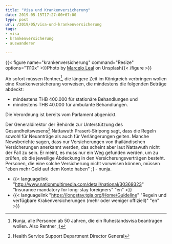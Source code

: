 ```yaml
---
title: "Visa und Krankenversicherung"
date: 2019-05-15T17:27:00+07:00
type: post
url: /2019/05/visa-und-krankenversicherung
tags:
- visa
- krankenversicherung
- auswanderer

---
```


{{< figure name="krankenversicherung" command="Resize" options="1110x" >}}Photo by [Marcelo Leal](https://unsplash.com/photos/6pcGTJDuf6M) on Unsplash{{< /figure >}}
<!--lint disable no-undefined-references-->
Ab sofort m&uuml;ssen Rentner[^1], die l&auml;ngere Zeit im K&ouml;nigreich verbringen wollen eine Krankenversicherung vorweisen, die mindestens die folgenden Betr&auml;ge abdeckt:

-   mindestens THB 400.000 für stationäre Behandlungen und
-   mindestens THB 40.000 für ambulante Behandlungen.

Die Verordnung ist bereits vom Parlament abgenickt. 

Der Generaldirektor der Beh&ouml;rde zur Unterstützung des Gesundheitswesens[^2] Nattawuth Prasert-Siripong sagt, dass die Regeln sowohl f&uuml;r Neuantr&auml;ge als auch f&uuml;r Verl&auml;ngerungen gelten. Manche Newsberichte sagen, dass nur Versicherungen von thail&auml;ndischen Versicherungen anerkannt werden, das scheint aber laut Nattawuth nicht der Fall zu sein. Er meint, es muss nur ein Weg gefunden werden, um zu pr&uuml;fen, ob die jeweilige Abdeckung in den Versicherungsvertr&auml;gen besteht. Personen, die eine solche Versicherung nicht vorweisen k&ouml;nnen, m&uuml;ssen "eben mehr Geld auf dem Konto haben" ;] - nunja.

-   {{< languagelink "http://www.nationmultimedia.com/detail/national/30369323" "Insurance mandatory for long-stay foreigners" "en" >}}
-   {{< languagelink "https://longstay.tgia.org/Home/Guideline" "Regeln und verfügbare Krakenversicherungen (mehr oder weniger offiziell)" "en" >}}

[^1]: Nunja, alle Personen ab 50 Jahren, die ein Ruhestandsvisa beantragen wollen. Also Rentner ;)
[^2]: Health Service Support Department Director General

